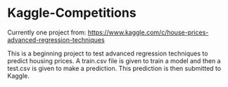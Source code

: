 # Kaggle-Competitions


Currently one project from:
https://www.kaggle.com/c/house-prices-advanced-regression-techniques

This is a beginning project to test advanced regression techniques to predict housing prices.
A train.csv file is given to train a model and then a test.csv is given to make a prediction.
This prediction is then submitted to Kaggle.
